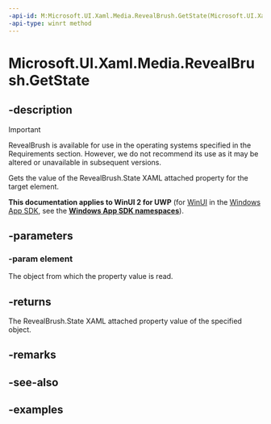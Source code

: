 ```yaml
---
-api-id: M:Microsoft.UI.Xaml.Media.RevealBrush.GetState(Microsoft.UI.Xaml.UIElement)
-api-type: winrt method
---
```


<!-- Method syntax.
public RevealBrushState RevealBrush.GetState(UIElement element)
-->

# Microsoft.UI.Xaml.Media.RevealBrush.GetState

## -description

> [!Important]
> RevealBrush is available for use in the operating systems specified in the Requirements section. However, we do not recommend its use as it may be altered or unavailable in subsequent versions.

Gets the value of the RevealBrush.State XAML attached property for the target element.

**This documentation applies to WinUI 2 for UWP** (for [WinUI](/windows/apps/winui/winui3/) in the [Windows App SDK](/windows/apps/windows-app-sdk/), see the **[Windows App SDK namespaces](/windows/windows-app-sdk/api/winrt/)**).

## -parameters

### -param element

The object from which the property value is read.

## -returns

The RevealBrush.State XAML attached property value of the specified object.

## -remarks

## -see-also

## -examples

